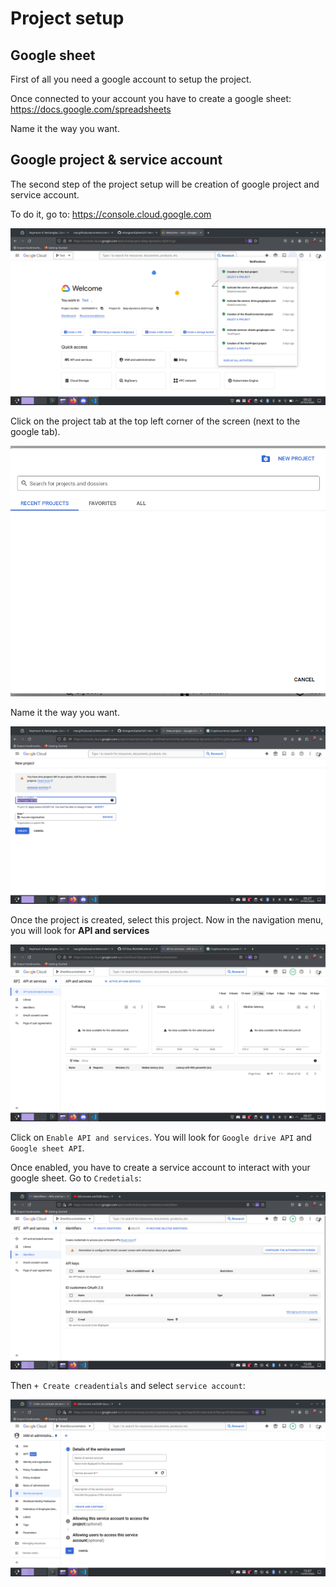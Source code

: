 # Project setup

## Google sheet

First of all you need a google account to setup the project.

Once connected to your account you have to create a google sheet: https://docs.google.com/spreadsheets

Name it the way you want.

## Google project & service account

The second step of the project setup will be creation of google project and service account.

To do it, go to: https://console.cloud.google.com

![Google console](img/console_google_menu.png)

Click on the project tab at the top left corner of the screen (next to the google tab).

![Google console project](img/project_list.png)

Name it the way you want.

![Google console project name](img/project_name.png)

Once the project is created, select this project.
Now in the navigation menu, you will look for **API and services**

![Google API & services](img/api_and_services.png)

Click on ```Enable API and services```.
You will look for ```Google drive API``` and ```Google sheet API```.

Once enabled, you have to create a service account to interact with your google sheet.
Go to ```Credetials```:

![Credentials](img/credentials.png)

Then ```+ Create creadentials``` and select ```service account```:

![Service account creation](img/service_account.png)

